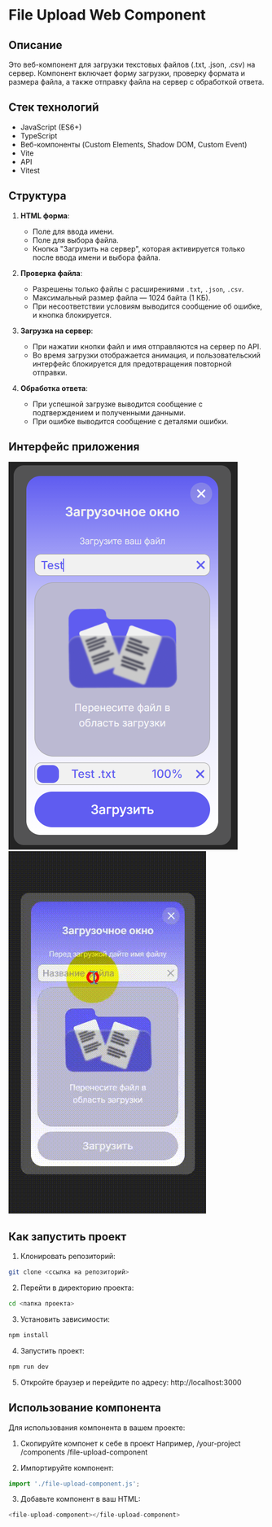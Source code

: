 # File Upload Web Component

## Описание

Это веб-компонент для загрузки текстовых файлов (.txt, .json, .csv) на сервер. Компонент включает форму загрузки, проверку формата и размера файла, а также отправку файла на сервер с обработкой ответа.

## Стек технологий
- JavaScript (ES6+)
- TypeScript
- Веб-компоненты (Custom Elements, Shadow DOM, Custom Event)
- Vite 
- API
- Vitest

## Структура

1. **HTML форма**:
   - Поле для ввода имени.
   - Поле для выбора файла.
   - Кнопка "Загрузить на сервер", которая активируется только после ввода имени и выбора файла.

2. **Проверка файла**:
   - Разрешены только файлы с расширениями `.txt`, `.json`, `.csv`.
   - Максимальный размер файла — 1024 байта (1 КБ).
   - При несоответствии условиям выводится сообщение об ошибке, и кнопка блокируется.

3. **Загрузка на сервер**:
   - При нажатии кнопки файл и имя отправляются на сервер по API.
   - Во время загрузки отображается анимация, и пользовательский интерфейс блокируется для предотвращения повторной отправки.

4. **Обработка ответа**:
   - При успешной загрузке выводится сообщение с подтверждением и полученными данными.
   - При ошибке выводится сообщение с деталями ошибки.

## Интерфейс приложения
![Интерфейс](image.png)
![Видеообзор](Video.gif)

## Как запустить проект

1. Клонировать репозиторий:

```bash
git clone <ссылка на репозиторий>
```

2. Перейти в директорию проекта:

```bash
cd <папка проекта>
```

3. Установить зависимости:

```bash
npm install
```
4. Запустить проект:

```bash
npm run dev
```

5. Откройте браузер и перейдите по адресу: http://localhost:3000

## Использование компонента
Для использования компонента в вашем проекте:

1. Скопируйте компонет к себе в проект
Например, /your-project /components /file-upload-component

2. Импортируйте компонент:
```js
import './file-upload-component.js';
```
3. Добавьте компонент в ваш HTML:
```js
<file-upload-component></file-upload-component>
```

